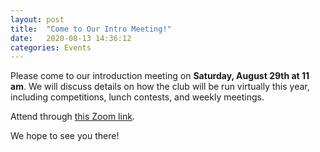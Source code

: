 ```yaml
---
layout: post
title:  "Come to Our Intro Meeting!"
date:   2020-08-13 14:36:12
categories: Events
---
```


Please come to our introduction meeting on **Saturday, August 29th at 11 am**. We will discuss details on how the club will be run virtually this year, including competitions, lunch contests, and weekly meetings.

Attend through [this Zoom link](https://l.messenger.com/l.php?u=https%3A%2F%2Fus04web.zoom.us%2Fj%2F77632064482%3Fpwd%3DQ1Q4TG5CQjlzZFFoOWUvZ2tlTGFLdz09&h=AT264tnp91N4AZW0D9YCnj-vF11PcuoBvDikBGe1fDt6G2gmqvsJN5oPiHRHEoy2iPZ-W5PVTLf9Kb6UYIgitqnP2h0ILD86rPB0quvBmvX--SHzJFIpgv60bdqbPA).

We hope to see you there!
